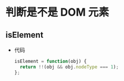 # 判断是不是 DOM 元素

## isElement

*   代码

    ```javascript
    isElement = function(obj) {
      return !!(obj && obj.nodeType === 1);
    };
    ```
